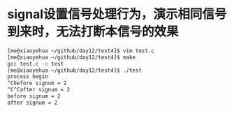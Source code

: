 # signal设置信号处理行为，演示相同信号到来时，无法打断本信号的效果
```bash
[me@xiaoyehua ~/github/day12/test4]$ vim test.c 
[me@xiaoyehua ~/github/day12/test4]$ make
gcc test.c -o test
[me@xiaoyehua ~/github/day12/test4]$ ./test 
process begin
^Cbefore signum = 2
^C^Cafter signum = 2
before signum = 2
after signum = 2

```
